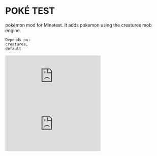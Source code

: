 POKÉ TEST
=========

pokémon mod for Minetest.
It adds pokemon using the creatures mob engine.

```
Depends on:
creatures,
default
```

![](https://forum.minetest.net/download/file.php?mode=view&id=9722&sid=3e2878ebffc1587798c8c1a5f684dadb)
![](https://forum.minetest.net/download/file.php?mode=view&id=9723&sid=3e2878ebffc1587798c8c1a5f684dadb)

